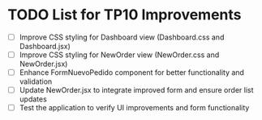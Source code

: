# TODO List for TP10 Improvements

- [ ] Improve CSS styling for Dashboard view (Dashboard.css and Dashboard.jsx)
- [ ] Improve CSS styling for NewOrder view (NewOrder.css and NewOrder.jsx)
- [ ] Enhance FormNuevoPedido component for better functionality and validation
- [ ] Update NewOrder.jsx to integrate improved form and ensure order list updates
- [ ] Test the application to verify UI improvements and form functionality
